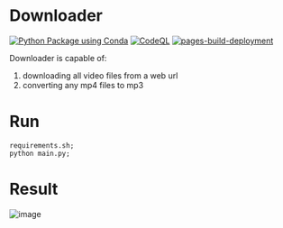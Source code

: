 # Downloader
[![Python Package using Conda](https://github.com/Masrik-Dahir/Downloader/actions/workflows/python-package-conda.yml/badge.svg)](https://github.com/Masrik-Dahir/Downloader/actions/workflows/python-package-conda.yml)
[![CodeQL](https://github.com/Masrik-Dahir/Downloader/actions/workflows/codeql-analysis.yml/badge.svg)](https://github.com/Masrik-Dahir/Downloader/actions/workflows/codeql-analysis.yml)
[![pages-build-deployment](https://github.com/Masrik-Dahir/Downloader/actions/workflows/pages/pages-build-deployment/badge.svg)](https://github.com/Masrik-Dahir/Downloader/actions/workflows/pages/pages-build-deployment)

Downloader is capable of:
1. downloading all video files from a web url
2. converting any mp4 files to mp3

# Run
```
requirements.sh;
python main.py;
```
# Result
![image](https://user-images.githubusercontent.com/69909265/179336450-c950f548-8d8a-4bd5-8446-e1dd9e6a2471.png)
